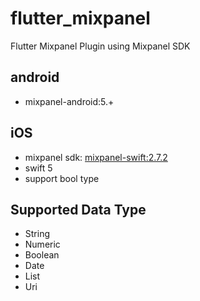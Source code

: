 # flutter_mixpanel

Flutter Mixpanel Plugin using Mixpanel SDK

## android

- mixpanel-android:5.+

## iOS

- mixpanel sdk: [mixpanel-swift:2.7.2](https://github.com/mixpanel/mixpanel-swift/releases/tag/v2.7.2)
- swift 5
- support bool type 

## Supported Data Type

- String
- Numeric
- Boolean
- Date
- List
- Uri

